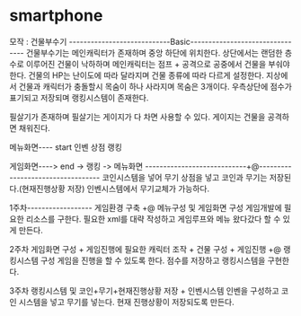 # smartphone

모작 : 건물부수기
----------------------------Basic--------------------------------
건물부수기는 메인캐릭터가 존재하며 중앙 하단에 위치한다. 상단에서는 랜덤한 층수로 이루어진
건물이 낙하하며 메인캐릭터는 점프 + 공격으로 공중에서 건물을 부숴야 한다.
건물의 HP는 난이도에 따라 달라지며 건물 종류에 따라 다르게 설정한다.
지상에서 건물과 캐릭터가 충돌할시 목숨이 하나 사라지며 목숨은 3개이다.
우측상단에 점수가 표기되고 저장되며 랭킹시스템이 존재한다.

필살기가 존재하며 필살기는 게이지가 다 차면 사용할 수 있다. 게이지는 건물을 공격하면 채워진다.

메뉴화면----
start
인벤
상점
랭킹

게임화면----> end -> 랭킹 -> 메뉴화면
----------------------------+@----------------------------------
코인시스템을 넣어 무기 상점을 넣고 코인과 무기는 저장된다.(현재진행상황 저장)
인벤시스템에서 무기교체가 가능하다.

1주차------------------
게임환경 구축 +@ 메뉴구성 및 게임화면 구성
게임개발에 필요한 리소스를 구한다.
필요한 xml를 대략 작성하고 게임루프와 메뉴 왔다갔다 할 수 있게 만든다.

2주차
게임화면 구성 + 게임진행에 필요한 캐릭터 조작 + 건물 구성 + 게임진행 +@ 랭킹시스템 구성
게임을 진행을 할 수 있도록 한다.
점수를 저장하고 랭킹시스템을 구현한다.

3주차
랭킹시스템 및 코인+무기+현재진행상황 저장 + 인벤시스템
인벤을 구성하고 코인 시스템을 넣고 무기를 넣는다.
현재 진행상황이 저장되도록 만든다.

